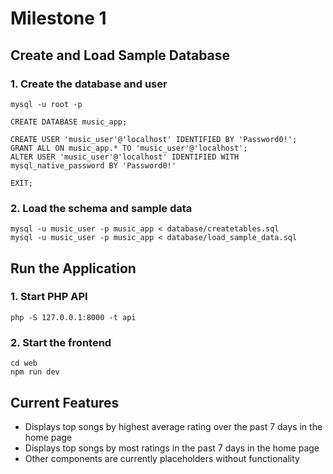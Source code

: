 # Milestone 1
## Create and Load Sample Database
### 1. Create the database and user
```
mysql -u root -p

CREATE DATABASE music_app;

CREATE USER 'music_user'@'localhost' IDENTIFIED BY 'Password0!';
GRANT ALL ON music_app.* TO 'music_user'@'localhost';
ALTER USER 'music_user'@'localhost' IDENTIFIED WITH mysql_native_password BY 'Password0!'

EXIT;
```

### 2. Load the schema and sample data
```
mysql -u music_user -p music_app < database/createtables.sql
mysql -u music_user -p music_app < database/load_sample_data.sql
```

## Run the Application
### 1. Start PHP API
```
php -S 127.0.0.1:8000 -t api
```

### 2. Start the frontend
```
cd web
npm run dev
```

## Current Features
- Displays top songs by highest average rating over the past 7 days in the home page
- Displays top songs by most ratings in the past 7 days in the home page
- Other components are currently placeholders without functionality
